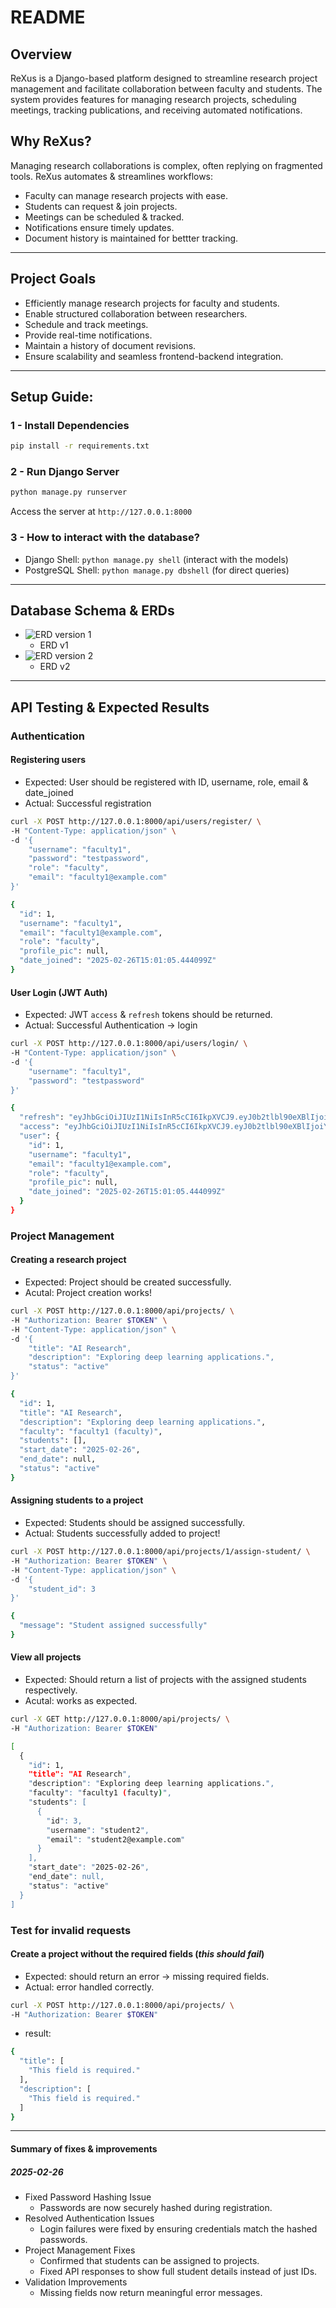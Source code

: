 # README

## Overview

ReXus is a Django-based platform designed to streamline research project management and facilitate collaboration between faculty and students. The system provides features for managing research projects, scheduling meetings, tracking publications, and receiving automated notifications.

## Why ReXus? 

Managing research collaborations is complex, often replying on fragmented tools. ReXus automates & streamlines workflows:

- Faculty can manage research projects with ease.
- Students can request & join projects.
- Meetings can be scheduled & tracked.
- Notifications ensure timely updates.
- Document history is maintained for bettter tracking.

---

## Project Goals

- Efficiently manage research projects for faculty and students.
- Enable structured collaboration between researchers.
- Schedule and track meetings.
- Provide real-time notifications.
- Maintain a history of document revisions.
- Ensure scalability and seamless frontend-backend integration.

---

## Setup Guide:

### 1 - Install Dependencies

```bash
pip install -r requirements.txt
```

### 2 - Run Django Server

```bash
python manage.py runserver
```

Access the server at `http://127.0.0.1:8000`

### 3 - How to interact with the database?

- Django Shell: `python manage.py shell` (interact with the models)
- PostgreSQL Shell: `python manage.py dbshell` (for direct queries)

---

## Database Schema & ERDs

- ![ERD version 1](./Database-ERD-crows-foot-v1.png)
    - ERD v1
- ![ERD version 2](./ERD-v2.png)
    - ERD v2

---

## API Testing & Expected Results

### Authentication

#### Registering users

- Expected: User should be registered with ID, username, role, email & date_joined
- Actual: Successful registration

```bash
curl -X POST http://127.0.0.1:8000/api/users/register/ \
-H "Content-Type: application/json" \
-d '{
    "username": "faculty1",
    "password": "testpassword",
    "role": "faculty",
    "email": "faculty1@example.com"
}'
```

```bash
{
  "id": 1,
  "username": "faculty1",
  "email": "faculty1@example.com",
  "role": "faculty",
  "profile_pic": null,
  "date_joined": "2025-02-26T15:01:05.444099Z"
}
```

#### User Login (JWT Auth)

- Expected: JWT `access` & `refresh` tokens should be returned.
- Actual: Successful Authentication -> login

```bash
curl -X POST http://127.0.0.1:8000/api/users/login/ \
-H "Content-Type: application/json" \
-d '{
    "username": "faculty1",
    "password": "testpassword"
}'
```

```bash
{
  "refresh": "eyJhbGciOiJIUzI1NiIsInR5cCI6IkpXVCJ9.eyJ0b2tlbl90eXBlIjoicmVmcmVzaCIsImV4cCI6MTc0MTE4NzIzMiwiaWF0IjoxNzQwNTgyNDMyLCJqdGkiOiIzMDI3YjQxMTVjYzU0ZGVlYTU0MmIxNDIzODQzYWUwOCIsInVzZXJfaWQiOjF9.1p3K5F-CDQVlvEiGgw6WQZYSsnLkVvmP5LbRpeCpZb0",
  "access": "eyJhbGciOiJIUzI1NiIsInR5cCI6IkpXVCJ9.eyJ0b2tlbl90eXBlIjoiYWNjZXNzIiwiZXhwIjoxNzQwNTg2MDMyLCJpYXQiOjE3NDA1ODI0MzIsImp0aSI6IjNiMzU2ZWIzY2Q4ZjRmYWU5MDBlYzM2NmUyMjE2ZDg2IiwidXNlcl9pZCI6MX0.ogmMIpuJPF-_AIooFx-cYD9JsjmNG8mvOKo5FzgK9kQ",
  "user": {
    "id": 1,
    "username": "faculty1",
    "email": "faculty1@example.com",
    "role": "faculty",
    "profile_pic": null,
    "date_joined": "2025-02-26T15:01:05.444099Z"
  }
}
```

### Project Management

#### Creating a research project

- Expected: Project should be created successfully.
- Acutal: Project creation works!

```bash
curl -X POST http://127.0.0.1:8000/api/projects/ \
-H "Authorization: Bearer $TOKEN" \
-H "Content-Type: application/json" \
-d '{
    "title": "AI Research",
    "description": "Exploring deep learning applications.",
    "status": "active"
}'
```

```bash
{
  "id": 1,
  "title": "AI Research",
  "description": "Exploring deep learning applications.",
  "faculty": "faculty1 (faculty)",
  "students": [],
  "start_date": "2025-02-26",
  "end_date": null,
  "status": "active"
}
```

#### Assigning students to a project

- Expected: Students should be assigned successfully.
- Actual: Students successfully added to project!

```bash
curl -X POST http://127.0.0.1:8000/api/projects/1/assign-student/ \
-H "Authorization: Bearer $TOKEN" \
-H "Content-Type: application/json" \
-d '{
    "student_id": 3
}'
```

```bash
{
  "message": "Student assigned successfully"
}
```

#### View all projects

- Expected: Should return a list of projects with the assigned students respectively.
- Acutal: works as expected.

```bash
curl -X GET http://127.0.0.1:8000/api/projects/ \
-H "Authorization: Bearer $TOKEN"
```

```bash
[
  {
    "id": 1,
    "title": "AI Research",
    "description": "Exploring deep learning applications.",
    "faculty": "faculty1 (faculty)",
    "students": [
      {
        "id": 3,
        "username": "student2",
        "email": "student2@example.com"
      }
    ],
    "start_date": "2025-02-26",
    "end_date": null,
    "status": "active"
  }
]
```

### Test for invalid requests

#### Create a project without the required fields (*this should fail*)

- Expected: should return an error -> missing required fields.
- Actual: error handled correctly.

```bash
curl -X POST http://127.0.0.1:8000/api/projects/ \
-H "Authorization: Bearer $TOKEN"
```

- result:

```bash
{
  "title": [
    "This field is required."
  ],
  "description": [
    "This field is required."
  ]
}
```

---

#### Summary of fixes & improvements

##### 2025-02-26

- Fixed Password Hashing Issue
    - Passwords are now securely hashed during registration.
- Resolved Authentication Issues
    - Login failures were fixed by ensuring credentials match the hashed passwords.
- Project Management Fixes
    - Confirmed that students can be assigned to projects.
    - Fixed API responses to show full student details instead of just IDs.
- Validation Improvements
    - Missing fields now return meaningful error messages.

